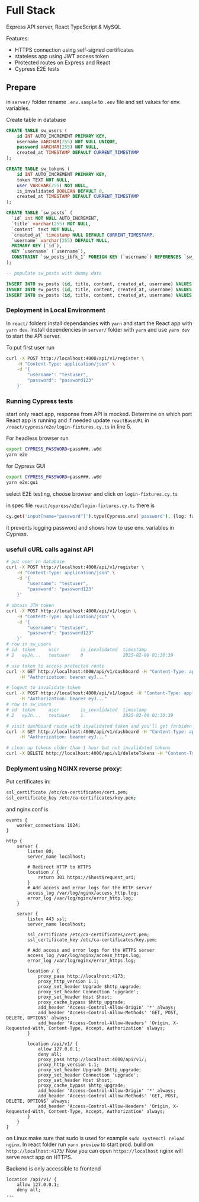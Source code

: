 # Full Stack

Express API server, React TypeScript & MySQL
 
Features:
- HTTPS connection using self-signed certificates
- stateless app using JWT access token
- Protected routes on Express and React
- Cypress E2E tests


## Prepare

in `server/` folder rename `.env.sample` to `.env` file  and set values for env. variables.

Create table in database

```SQL
CREATE TABLE sw_users (
    id INT AUTO_INCREMENT PRIMARY KEY,
    username VARCHAR(255) NOT NULL UNIQUE,
    password VARCHAR(255) NOT NULL,
    created_at TIMESTAMP DEFAULT CURRENT_TIMESTAMP
);

CREATE TABLE sw_tokens (
    id INT AUTO_INCREMENT PRIMARY KEY,
    token TEXT NOT NULL,
    user VARCHAR(255) NOT NULL,
    is_invalidated BOOLEAN DEFAULT 0,
    created_at TIMESTAMP DEFAULT CURRENT_TIMESTAMP
);

CREATE TABLE `sw_posts` (
  `id` int NOT NULL AUTO_INCREMENT,
  `title` varchar(255) NOT NULL,
  `content` text NOT NULL,
  `created_at` timestamp NULL DEFAULT CURRENT_TIMESTAMP,
  `username` varchar(255) DEFAULT NULL,
  PRIMARY KEY (`id`),
  KEY `username` (`username`),
  CONSTRAINT `sw_posts_ibfk_1` FOREIGN KEY (`username`) REFERENCES `sw_users` (`username`)
);

-- populate sw_posts with dummy data

INSERT INTO sw_posts (id, title, content, created_at, username) VALUES (3, 'New Title 3', 'Content 3', '2025-02-17 00:03:00', 'testuser3');
INSERT INTO sw_posts (id, title, content, created_at, username) VALUES (4, 'New Title 4', 'Content 4', '2025-02-17 00:04:00', 'testuser4');
INSERT INTO sw_posts (id, title, content, created_at, username) VALUES (5, 'New Title 5', 'Content 5', '2025-02-17 00:05:00', 'testuser5');
```

### Deployment in Local Environment

In `react/` folders install dependancies with `yarn` and start the React app with `yarn dev`.
Install dependencies in `server/` folder with `yarn` and use `yarn dev` to start the API server.

To put first user run 
```sh
curl -X POST http://localhost:4000/api/v1/register \
    -H "Content-Type: application/json" \
    -d '{
        "username": "testuser",
        "password": "password123"
    }'
```

### Running Cypress tests

start only react app, response from API is mocked. Determine on which port React app is running and if needed update `reactBaseURL` in `/react/cypress/e2e/login-fixtures.cy.ts` in line 5.

For headless browser run
```sh
export CYPRESS_PASSWORD=pass###..w0d
yarn e2e
``` 

for Cypress GUI
```sh
export CYPRESS_PASSWORD=pass###..w0d
yarn e2e:gui
``` 

select E2E testing, choose browser and click on `login-fixtures.cy.ts`

in spec file `react/cypress/e2e/login-fixtures.cy.ts` there is

```sh
cy.get('input[name="password"]').type(Cypress.env('password'), {log: false})
```
it prevents logging password and shows how to use env. variables in Cypress.

### usefull cURL calls against API

```sh
# put user in database
curl -X POST http://localhost:4000/api/v1/register \
    -H "Content-Type: application/json" \
    -d '{
        "username": "testuser",
        "password": "password123"
    }'

# obtain JTW token
curl -X POST http://localhost:4000/api/v1/login \
    -H "Content-Type: application/json" \
    -d '{
        "username": "testuser",
        "password": "password123"
    }'
# row in sw_users
# id  token     user        is_invalidated  timestamp
# 2   eyJh...   testuser    0               2025-02-08 01:30:39

# use token to access protected route
curl -X GET http://localhost:4000/api/v1/dashboard -H "Content-Type: application/json" \
     -H "Authorization: bearer eyJ..."

# logout to invalidate token
curl -X POST http://localhost:4000/api/v1/logout -H "Content-Type: application/json" \
     -H "Authorization: bearer eyJ..."
# row in sw_users
# id  token     user        is_invalidated  timestamp
# 2   eyJh...   testuser    1               2025-02-08 01:30:39

# visit dashboard route with invalidated token and you'll get forbiden
curl -X GET http://localhost:4000/api/v1/dashboard -H "Content-Type: application/json" \
     -H "Authorization: bearer eyJ..."

# clean up tokens older than 1 hour but not invalidated tokens
curl -X DELETE http://localhost:4000/api/v1/deleteTokens -H "Content-Type: application/json"
```

### Deplyment using NGINX reverse proxy:

Put certificates in:
```sh
ssl_certificate /etc/ca-certificates/cert.pem;
ssl_certificate_key /etc/ca-certificates/key.pem;
```
and nginx.conf is

```
events {
    worker_connections 1024;
}

http {
    server {
        listen 80;
        server_name localhost;

        # Redirect HTTP to HTTPS
        location / {
            return 301 https://$host$request_uri;
        }
        # Add access and error logs for the HTTP server
        access_log /var/log/nginx/access_http.log;
        error_log /var/log/nginx/error_http.log;
    }

    server {
        listen 443 ssl;
        server_name localhost;

        ssl_certificate /etc/ca-certificates/cert.pem;
        ssl_certificate_key /etc/ca-certificates/key.pem;

        # Add access and error logs for the HTTPS server
        access_log /var/log/nginx/access_https.log;
        error_log /var/log/nginx/error_https.log;

        location / {
            proxy_pass http://localhost:4173;
            proxy_http_version 1.1;
            proxy_set_header Upgrade $http_upgrade;
            proxy_set_header Connection 'upgrade';
            proxy_set_header Host $host;
            proxy_cache_bypass $http_upgrade;
            add_header 'Access-Control-Allow-Origin' '*' always;
            add_header 'Access-Control-Allow-Methods' 'GET, POST, DELETE, OPTIONS' always;
            add_header 'Access-Control-Allow-Headers' 'Origin, X-Requested-With, Content-Type, Accept, Authorization' always;
        }

        location /api/v1/ {
            allow 127.0.0.1;
            deny all;
            proxy_pass http://localhost:4000/api/v1/;
            proxy_http_version 1.1;
            proxy_set_header Upgrade $http_upgrade;
            proxy_set_header Connection 'upgrade';
            proxy_set_header Host $host;
            proxy_cache_bypass $http_upgrade;
            add_header 'Access-Control-Allow-Origin' '*' always;
            add_header 'Access-Control-Allow-Methods' 'GET, POST, DELETE, OPTIONS' always;
            add_header 'Access-Control-Allow-Headers' 'Origin, X-Requested-With, Content-Type, Accept, Authorization' always;
        }
    }
}
```
on Linux make sure that sudo is used for example `sudo systemctl reload nginx`. In react folder run `yarn preview` to start prod. build on `http://localhost:4173/`
Now you can open `https://localhost` nginx will serve react app on HTTPS.

Backend is only accessible to frontend
```
location /api/v1/ {
    allow 127.0.0.1;
    deny all;
...
```
